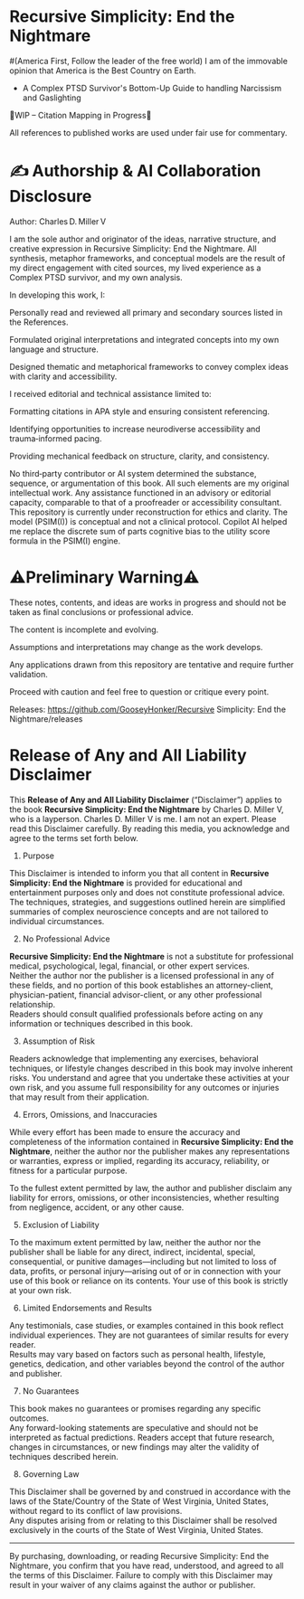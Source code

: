 # Recursive Simplicity: End the Nightmare 

#(America First, Follow the leader of the free world)
I am of the immovable opinion that America is the Best Country on Earth. 
- A Complex PTSD Survivor's Bottom-Up Guide to handling Narcissism and Gaslighting

🚧WIP – Citation Mapping in Progress🚧

All references to published works are used under fair use for commentary.

# ✍️ Authorship & AI Collaboration Disclosure

Author: Charles D. Miller V

I am the sole author and originator of the ideas, narrative structure, and creative expression in Recursive Simplicity: End the Nightmare. All synthesis, metaphor frameworks, and conceptual models are the result of my direct engagement with cited sources, my lived experience as a Complex PTSD survivor, and my own analysis.

In developing this work, I:

Personally read and reviewed all primary and secondary sources listed in the References.

Formulated original interpretations and integrated concepts into my own language and structure.

Designed thematic and metaphorical frameworks to convey complex ideas with clarity and accessibility.

I received editorial and technical assistance limited to:

Formatting citations in APA style and ensuring consistent referencing.

Identifying opportunities to increase neurodiverse accessibility and trauma‑informed pacing.

Providing mechanical feedback on structure, clarity, and consistency.

No third‑party contributor or AI system determined the substance, sequence, or argumentation of this book. All such elements are my original intellectual work. Any assistance functioned in an advisory or editorial capacity, comparable to that of a proofreader or accessibility consultant. This repository is currently under reconstruction for ethics and clarity. The model (PSIM(I)) is conceptual and not a clinical protocol. Copilot AI helped me replace the discrete sum of parts cognitive bias to the utility score formula in the PSIM(I) engine. 

⚠️Preliminary Warning⚠️
===

These notes, contents, and ideas are works in progress and should not be taken as final conclusions or professional advice.

The content is incomplete and evolving.

Assumptions and interpretations may change as the work develops.

Any applications drawn from this repository are tentative and require further validation.

Proceed with caution and feel free to question or critique every point.

Releases: https://github.com/GooseyHonker/Recursive Simplicity: End the Nightmare/releases

# **Release of Any and All Liability Disclaimer**

This **Release of Any and All Liability Disclaimer** (“Disclaimer”) applies to the book **Recursive Simplicity: End the Nightmare** by Charles D. Miller V, who is a layperson. Charles D. Miller V is me. I am not an expert. Please read this Disclaimer carefully. By reading this media, you acknowledge and agree to the terms set forth below.

1. Purpose

This Disclaimer is intended to inform you that all content in **Recursive Simplicity: End the Nightmare** is provided for educational and entertainment purposes only and does not constitute professional advice. The techniques, strategies, and suggestions outlined herein are simplified summaries of complex neuroscience concepts and are not tailored to individual circumstances.

2. No Professional Advice

**Recursive Simplicity: End the Nightmare** is not a substitute for professional medical, psychological, legal, financial, or other expert services.  
Neither the author nor the publisher is a licensed professional in any of these fields, and no portion of this book establishes an attorney-client, physician-patient, financial advisor-client, or any other professional relationship.  
Readers should consult qualified professionals before acting on any information or techniques described in this book.

3. Assumption of Risk

Readers acknowledge that implementing any exercises, behavioral techniques, or lifestyle changes described in this book may involve inherent risks. You understand and agree that you undertake these activities at your own risk, and you assume full responsibility for any outcomes or injuries that may result from their application.

4. Errors, Omissions, and Inaccuracies

While every effort has been made to ensure the accuracy and completeness of the information contained in **Recursive Simplicity: End the Nightmare**, neither the author nor the publisher makes any representations or warranties, express or implied, regarding its accuracy, reliability, or fitness for a particular purpose.

To the fullest extent permitted by law, the author and publisher disclaim any liability for errors, omissions, or other inconsistencies, whether resulting from negligence, accident, or any other cause.

5. Exclusion of Liability

To the maximum extent permitted by law, neither the author nor the publisher shall be liable for any direct, indirect, incidental, special, consequential, or punitive damages—including but not limited to loss of data, profits, or personal injury—arising out of or in connection with your use of this book or reliance on its contents. Your use of this book is strictly at your own risk.

6. Limited Endorsements and Results

Any testimonials, case studies, or examples contained in this book reflect individual experiences. They are not guarantees of similar results for every reader.  
Results may vary based on factors such as personal health, lifestyle, genetics, dedication, and other variables beyond the control of the author and publisher.

7. No Guarantees

This book makes no guarantees or promises regarding any specific outcomes.  
Any forward-looking statements are speculative and should not be interpreted as factual predictions. Readers accept that future research, changes in circumstances, or new findings may alter the validity of techniques described herein.

8. Governing Law

This Disclaimer shall be governed by and construed in accordance with the laws of the State/Country of the State of West Virginia, United States, without regard to its conflict of law provisions.  
Any disputes arising from or relating to this Disclaimer shall be resolved exclusively in the courts of the State of West Virginia, United States.

---

By purchasing, downloading, or reading Recursive Simplicity: End the Nightmare, you confirm that you have read, understood, and agreed to all the terms of this Disclaimer. Failure to comply with this Disclaimer may result in your waiver of any claims against the author or publisher.
